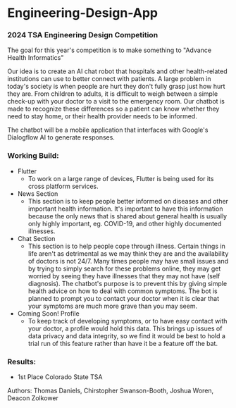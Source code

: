 # Engineering-Design-App
### 2024 TSA Engineering Design Competition
The goal for this year's competition is to make something to "Advance Health Informatics" 

Our idea is to create an AI chat robot that hospitals and other health-related institutions can use to better connect with patients. A large problem in today's society is when people are hurt they don't fully grasp just how hurt they are. From children to adults, it is difficult to weigh between a simple check-up with your doctor to a visit to the emergency room. Our chatbot is made to recognize these differences so a patient can know whether they need to stay home, or their health provider needs to be informed.

The chatbot will be a mobile application that interfaces with Google's Dialogflow AI to generate responses.

### Working Build:
- Flutter
    - To work on a large range of devices, Flutter is being used for its cross platform services.
- News Section
    - This section is to keep people better informed on diseases and other important health information. It's important to have this information because the only news that is shared about general health is usually only highly important, eg. COVID-19, and other highly documented illnesses. 
- Chat Section
    - This section is to help people cope through illness. Certain things in life aren't as detrimental as we may think they are and the availability of doctors is not 24/7. Many times people may have small issues and by trying to simply search for these problems online, they may get worried by seeing they have illnesses that they may not have (self diagnosis). The chatbot's purpose is to prevent this by giving simple health advice on how to deal with common symptoms. The bot is planned to prompt you to contact your doctor when it is clear that your symptoms are much more grave than you may seem.
- Coming Soon! Profile
    - To keep track of developing symptoms, or to have easy contact with your doctor, a profile would hold this data. This brings up issues of data privacy and data integrity, so we find it would be best to hold a trial run of this feature rather than have it be a feature off the bat. 

### Results: 
- 1st Place Colorado State TSA

Authors:
Thomas Daniels, Chirstopher Swanson-Booth, Joshua Woren, Deacon Zolkower
